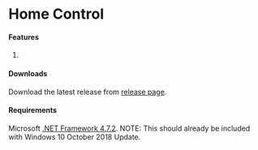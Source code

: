 # Home Control

#### Features
1. 

#### Downloads
Download the latest release from [release page](https://github.com/TheOnlyRupert/HomeControl/releases).

#### Requirements
Microsoft [.NET Framework 4.7.2](http://go.microsoft.com/fwlink/?LinkId=863262 "Microsoft's download page").
NOTE: This should already be included with Windows 10 October 2018 Update.